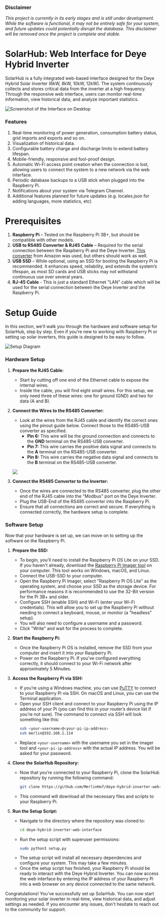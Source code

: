 ### Disclaimer

_This project is currently in its early stages and is still under development. While the software is functional, it may not be entirely safe for your system, and future updates could potentially disrupt the database. This disclaimer will be removed once the project is complete and stable._

# SolarHub: Web Interface for Deye Hybrid Inverter

SolarHub is a fully integrated web-based interface designed for the Deye Hybrid Solar Inverter (6kW, 8kW, 10kW, 12kW). The system continuously collects and stores critical data from the inverter at a high frequency. Through the responsive web interface, users can monitor real-time information, view historical data, and analyze important statistics.

![Screenshot of the Interface on Desktop](https://clippy.cc/postimg/684856207112)

### Features

1. Real-time monitoring of power generation, consumption battery status, grid imports and exports and so on.
2. Visualization of historical data.
3. Configurable battery charge and discharge limits to extend battery lifespan.
4. Mobile-friendly, responsive and fool-proof design.
5. Automatic Wi-Fi access point creation when the connection is lost, allowing users to connect the system to a new network via the web interface.
6. Periodic database backups to a USB stick when plugged into the Raspberry Pi.
7. Notifications about your system via Telegram Channel.
8. Additional features planned for future updates (e.g. locales.json for adding languages, more statistics, etc)

# Prerequisites

1. **Raspberry Pi** – Tested on the Raspberry Pi 3B+, but should be compatible with other models.
2. **USB to RS485 Converter & RJ45 Cable** – Required for the serial connection between the Raspberry Pi and the Deye Inverter. [This converter](https://www.amazon.de/dp/B09SB85W3J?psc=1&ref=ppx_yo2ov_dt_b_product_details) from Amazon was used, but others should work as well.
3. **USB SSD** – While optional, using an SSD for booting the Raspberry Pi is recommended. It enhances speed, reliability, and extends the system’s lifespan, as most SD cards and USB sticks may not withstand continuous use over several years.
4. **RJ-45 Cable** - This is just a standard Ethernet "LAN" cable which will be used for the serial connection between the Deye Inverter and the Raspberry Pi.

# Setup Guide

In this section, we'll walk you through the hardware and software setup for SolarHub, step by step. Even if you're new to working with Raspberry Pi or setting up solar inverters, this guide is designed to be easy to follow.

![Setup Diagram](https://clippy.cc/postimg/510832930572)

### Hardware Setup

1. **Prepare the RJ45 Cable:**

   -  Start by cutting off one end of the Ethernet cable to expose the internal wires.
   -  Inside the cable, you will find eight small wires. For this setup, we only need three of these wires: one for ground (GND) and two for data (A and B).

2. **Connect the Wires to the RS485 Converter:**

   -  Look at the wires from the RJ45 cable and identify the correct ones using the pinout guide below. Connect those to the RS485-USB converter as specified.
      -  **Pin 6:** This wire will be the ground connection and connects to the **GND** terminal on the RS485-USB converter.
      -  **Pin 7:** This wire carries the positive data signal and connects to the **A** terminal on the RS485-USB converter.
      -  **Pin 8:** This wire carries the negative data signal and connects to the **B** terminal on the RS485-USB converter.

   ![](https://clippy.cc/postimg/803908543956)

3. **Connect the RS485 Converter to the Inverter:**

   -  Once the wires are connected to the RS485 converter, plug the other end of the RJ45 cable into the "Modbus" port on the Deye Inverter.
   -  Plug the USB-End of the RS485 converter into the Raspberry Pi.
   -  Ensure that all connections are correct and secure. If everything is connected correctly, the hardware setup is complete.

### Software Setup

Now that your hardware is set up, we can move on to setting up the software on the Raspberry Pi.

1. **Prepare the SSD:**

   -  To begin, you'll need to install the Raspberry Pi OS Lite on your SSD. If you haven't already, download the [Raspberry Pi Imager tool](https://www.raspberrypi.org/software/) on your computer. This tool works on Windows, macOS, and Linux.
   -  Connect the USB-SSD to your computer.
   -  Open the Raspberry Pi Imager, select "Raspberry Pi OS Lite" as the operating system, and choose your SSD as the storage device. For performance reasons it is recommended to use the 32-Bit version for the Pi 3B+ and older.
   -  Configure SSH (enable SSH) and Wi-Fi (enter your Wi-Fi credentials). This will allow you to set up the Raspberry Pi without needing to connect a keyboard, mouse, or monitor (a "headless" setup).
   -  You will also need to configure a username and a password.
   -  Click "Write" and wait for the process to complete.

2. **Start the Raspberry Pi:**

   -  Once the Raspberry Pi OS is installed, remove the SSD from your computer and insert it into your Raspberry Pi.
   -  Power on the Raspberry Pi. If you’ve configured everything correctly, it should connect to your Wi-Fi network after approximately 5 Minutes.

3. **Access the Raspberry Pi via SSH:**

   -  If you’re using a Windows machine, you can use [PuTTY](https://www.putty.org/) to connect to your Raspberry Pi via SSH. On macOS and Linux, you can use the Terminal application.
   -  Open your SSH client and connect to your Raspberry Pi using the IP address of your Pi (you can find this in your router’s device list if you’re not sure). The command to connect via SSH will look something like this:
      ```bash
      ssh <your-username>@<your-pi-ip-address>
      ssh merlin@192.168.1.114
      ```
   -  Replace `<your-username>` with the username you set in the imager tool and `<your-pi-ip-address>` with the actual IP address. You will be asked for your password.

4. **Clone the SolarHub Repository:**

   -  Now that you’re connected to your Raspberry Pi, clone the SolarHub repository by running the following command:
      ```bash
      git clone https://github.com/MerlinHof/deye-hybrid-inverter-web-interface.git
      ```
   -  This command will download all the necessary files and scripts to your Raspberry Pi.

5. **Run the Setup Script:**

   -  Navigate to the directory where the repository was cloned to:
      ```bash
      cd deye-hybrid-inverter-web-interface
      ```
   -  Run the setup script with superuser permissions:
      ```bash
      sudo python3 setup.py
      ```
   -  The setup script will install all necessary dependencies and configure your system. This may take a few minutes.
   -  Once the setup script has finished, your Raspberry Pi should be ready to interact with the Deye Hybrid Inverter. You can now access the web interface by entering the IP address of your Raspberry Pi into a web browser on any device connected to the same network.

Congratulations! You've successfully set up SolarHub. You can now start monitoring your solar inverter in real-time, view historical data, and adjust settings as needed. If you encounter any issues, don't hesitate to reach out to the community for support.
